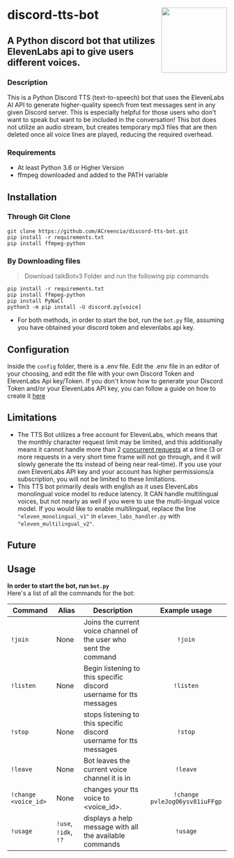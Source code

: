 # discord-tts-bot <img align="right" width="150" height="150" src="https://addons.mozilla.org/user-media/previews/thumbs/219/219717.jpg?modified=1622132156">


## A Python discord bot that utilizes ElevenLabs api to give users different voices. 

### Description
This is a Python Discord TTS (text-to-speech) bot that uses the ElevenLabs AI API to generate higher-quality speech from text messages sent in any given Discord server. This is especially helpful for those users who don't want to speak but want to be included in the conversation! This bot does not utilize an audio stream, but creates temporary mp3 files that are
then deleted once all voice lines are played, reducing the required overhead.




### Requirements
- At least Python 3.6 or Higher Version
- ffmpeg downloaded and added to the PATH variable
  

## Installation
### Through Git Clone
```
git clone https://github.com/ACreencia/discord-tts-bot.git
pip install -r requirements.txt
pip install ffmpeg-python
```
### By Downloading files
>Download talkBotv3 Folder and run the following pip commands
```
pip install -r requirements.txt
pip install ffmpeg-python
pip install PyNaCl
python3 -m pip install -U discord.py[voice]
```

- For both methods, in order to start the bot, run the  `bot.py`  file, assuming you have obtained your discord token and elevenlabs api key.
## Configuration
Inside the `config` folder, there is a .env file. Edit the .env file in an editor of your choosing, and edit the file with your own Discord Token and ElevenLabs Api key/Token. If you don't know how to generate your Discord Token and/or your ElevenLabs API key, you can follow a guide on how to create it [here](https://github.com/ACreencia/discord-tts-bot/wiki)


## Limitations
- The TTS Bot utilizes a free account for ElevenLabs, which means that the monthly character request limit may be limited, and this additionally means it cannot handle more than 2 [concurrent requests](https://help.elevenlabs.io/hc/en-us/articles/14312733311761-How-many-requests-can-I-make-and-can-I-increase-it) at a time (3 or more requests in a very short time frame will not go through, and it will slowly generate the tts instead of being near real-time). If you use your own ElevenLabs API key and your account has higher permissions/a subscription, you will not be limited to these limitations.
- This TTS bot primarily deals with english as it uses ElevenLabs monolingual voice model to reduce latency. It CAN handle multilingual voices, but not nearly as well if you were to use the multi-lingual voice model. If you would like to enable multilingual, replace the line `"eleven_monolingual_v1"` in `eleven_labs_handler.py` with `"eleven_multilingual_v2"`.

## Future 


## Usage
**In order to start the bot, run `bot.py`**\
Here's a list of all the commands for the bot:

| Command                    | Alias     |   Description          | Example usage                               |
|----------------------------|------------------|-------------------------------|:----------------------------------------------------------:|
| `!join`                      | None    |  Joins the current voice channel of the user who sent the command | `!join` |
| `!listen`      | None | Begin listening to this specific discord username for tts messages | `!listen` |
| `!stop` | None | stops listening to this specific discord username for tts messages | `!stop` |
| `!leave` | None | Bot leaves the current voice channel it is in | `!leave` |
| `!change <voice_id>` | None | changes your tts voice to <voice_id>.  | `!change pvleJogO6ysv81iuFFgp`     |
| `!usage`   | `!use`, `!idk`, `!?` | displays a help message with all the available commands  | `!usage` |




